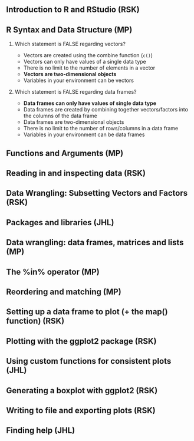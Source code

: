 ## Introduction to R and RStudio (RSK)

## R Syntax and Data Structure (MP)
1. Which statement is FALSE regarding vectors?
    - Vectors are created using the combine function (`c()`)
    - Vectors can only have values of a single data type
    - There is no limit to the number of elements in a vector
    - **Vectors are two-dimensional objects**
    - Variables in your environment can be vectors

1. Which statement is FALSE regarding data frames?
    - **Data frames can only have values of single data type**
    - Data frames are created by combining together vectors/factors into the columns of the data frame
    - Data frames are two-dimensional objects
    - There is no limit to the number of rows/columns in a data frame
    - Variables in your environment can be data frames

## Functions and Arguments (MP)

## Reading in and inspecting data (RSK)

## Data Wrangling: Subsetting Vectors and Factors (RSK)

## Packages and libraries (JHL)

## Data wrangling: data frames, matrices and lists (MP)

## The %in% operator (MP)

## Reordering and matching (MP)

## Setting up a data frame to plot (+ the map() function) (RSK)

## Plotting with the ggplot2 package (RSK)

## Using custom functions for consistent plots (JHL)

## Generating a boxplot with ggplot2 (RSK)

## Writing to file and exporting plots (RSK)

## Finding help (JHL)
